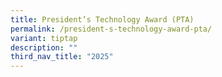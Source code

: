 ```yaml
---
title: President’s Technology Award (PTA)
permalink: /president-s-technology-award-pta/
variant: tiptap
description: ""
third_nav_title: "2025"
---
```

